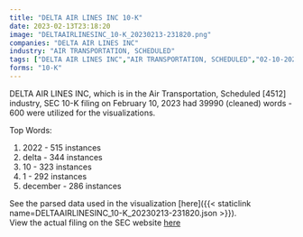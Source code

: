 ```yaml
---
title: "DELTA AIR LINES INC 10-K"
date: 2023-02-13T23:18:20
image: "DELTAAIRLINESINC_10-K_20230213-231820.png"
companies: "DELTA AIR LINES INC"
industry: "AIR TRANSPORTATION, SCHEDULED"
tags: ["DELTA AIR LINES INC","AIR TRANSPORTATION, SCHEDULED","02-10-2023","10-K"]
forms: "10-K"
---
```

DELTA AIR LINES INC, which is in the Air Transportation, Scheduled [4512] industry, SEC 10-K filing on February 10, 2023 had 39990 (cleaned) words - 600 were utilized for the visualizations.

Top Words:
1. 2022 - 515 instances
2. delta - 344 instances
3. 10 - 323 instances
4. 1 - 292 instances
5. december - 286 instances


See the parsed data used in the visualization [here]({{< staticlink name=DELTAAIRLINESINC_10-K_20230213-231820.json >}}).  
View the actual filing on the SEC website [here](https://www.sec.gov/Archives/edgar/data/27904/0000027904-23-000003.txt)